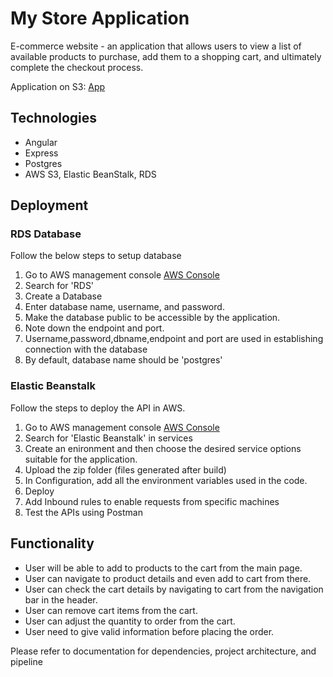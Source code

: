 # My Store Application
E-commerce website - an application that allows users to view a list of available products to purchase, add them to a shopping cart, and ultimately complete the checkout process.

Application on S3: [App](http://mystore-123456.s3-website-us-east-1.amazonaws.com/)

## Technologies
- Angular
- Express
- Postgres
- AWS S3, Elastic BeanStalk, RDS

## Deployment

### RDS Database
Follow the below steps to setup database
1. Go to AWS management console [AWS Console](https://console.aws.amazon.com/console/)
2. Search for 'RDS'
3. Create a Database
4. Enter database name, username, and password.
5. Make the database public to be accessible by the application.
6. Note down the endpoint and port.
7. Username,password,dbname,endpoint and port are used in establishing connection with the database
8. By default, database name should be 'postgres'


### Elastic Beanstalk
Follow the steps to deploy the API in AWS.
1. Go to AWS management console [AWS Console](https://console.aws.amazon.com/console/)
2. Search for 'Elastic Beanstalk' in services
3. Create an enironment and then choose the desired service options suitable for the application.
4. Upload the zip folder (files generated after build)
5. In Configuration, add all the environment variables used in the code.
6. Deploy
8. Add Inbound rules to enable requests from specific machines
7. Test the APIs using Postman

## Functionality

- User will be able to add to products to the cart from the main page.
- User can navigate to product details and even add to cart from there.
- User can check the cart details by navigating to cart from the navigation bar in the header.
- User can remove cart items from the cart.
- User can adjust the quantity to order from the cart.
- User need to give valid information before placing the order.


Please refer to documentation for dependencies, project architecture, and pipeline